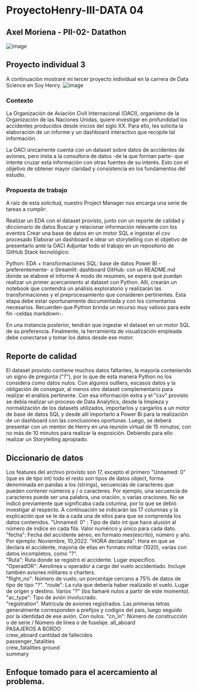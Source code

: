# ProyectoHenry-III-DATA 04
## Axel Moriena - PII-02- Datathon
![image](https://user-images.githubusercontent.com/103937102/199312063-47a110ed-832d-4745-aced-7df92051e94d.png)

## Proyecto individual 3
A continuación mostraré mi tercer proyecto individual en la carrera de Data Science en Soy Henry.
![image](https://user-images.githubusercontent.com/103937102/200990834-5461ee69-cde1-4b81-b73a-d521f56a2773.png)

### Contexto
La Organización de Aviación Civil Internacional (OACI), organismo de la Organización de las Naciones Unidas, quiere investigar en profundidad los accidentes producidos desde inicios del siglo XX. Para ello, les solicita la elaboración de un informe y un dashboard interactivo que recopile tal información.

La OACI únicamente cuenta con un dataset sobre datos de accidentes de aviones, pero insta a la consultora de datos -de la que forman parte- que intente cruzar esta información con otras fuentes de su interés. Esto con el objetivo de obtener mayor claridad y consistencia en los fundamentos del estudio.

### Propuesta de trabajo
A raíz de esta solicitud, nuestro Project Manager nos encarga una serie de tareas a cumplir:

Realizar un EDA con el dataset provisto, junto con un reporte de calidad y diccionario de datos
Buscar y relacionar información relevante con los eventos
Crear una base de datos en un motor SQL e ingestar el csv procesado
Elaborar un dashboard e idear un storytelling con el objetivo de presentarlo ante la OACI
Adjuntar todo el trabajo en un repositorio de GitHub
Stack tecnológico:

Python: EDA + transformaciones
SQL: base de datos
Power BI -preferentemente- o Streamlit: dashboard
GitHub: con un README.md donde se elabore el informe
A modo de resumen, se espera que puedan realizar un primer acercamiento al dataset con Python. Allí, crearán un notebook que contendrá un análisis exploratorio y realizarán las transformaciones y el preprocesamiento que consideren pertinentes. Esta etapa debe estar oportunamente documentada y con los comentarios necesarios. Recuerden que Python brinda un recurso muy valioso para este fin -celdas markdown-.

En una instancia posterior, tendrán que ingestar el dataset en un motor SQL de su preferencia. Finalmente, la herramienta de visualización empleada debe conectarse y tomar los datos desde ese motor.

## Reporte de calidad
El dataset provisto contiene muchos datos faltantes, la mayoría conteniendo un signo de pregunta ("?"), por lo que de esta manera Python no los considera como datos nulos. Con algunos outliers, escasos datos y la obligación de conseguir, al menos otro dataset complementario para realizar el análisis pertinente.
Con esa información extra y el "csv" provisto se debía realizar un proceso de Data Analytics, desde la limpieza y normalización de los datasets utilizados, importarlos y cargarlos a un motor de  base de datos SQL y desde allí importarlo a Power Bi para la realización de un dashboard con las conclusiones oportunas. Luego, se deberá presentar con un mentor de Henry en una reunión virtual de 15 minutos, con no más de 10 minutos para realizar la exposición. Debiendo para ello realizar un Storytelling apropiado.

## Diccionario de datos
Los features del archivo provisto son 17, excepto el primero "Unnamed: 0" (que es de tipo int) todo el resto son tipos de datos object, forma denominada en pandas a los (strings), secuencias de caracteres que pueden contener números y / o caracteres. Por ejemplo, una secuencia de caracteres puede ser una palabra, una oración, o varias oraciones. 
No se indicó previamente que significaba cada columna, por lo que se debió investigar al respecto. A continuación se indicarán las 17 columnas y la explicación que se le da a cada una de ellos para que se comprenda los datos contenidos.
"Unnamed: 0" : Tipo de dato int que hace alusión al número de indice en cada fila. Valor numérico y único para cada dato.
"fecha": Fecha del accidente aéreo, en formato mes(escrito), número y año. Por ejemplo: Noviembre, 10,2022.
"HORA declarada": Hora en que se declara el accidente, mayoría de ellas en formato militar (1020), varias con datos incompletos, como "?".	
"Ruta": Ruta donde se registró el accidente. Lugar específico.	
"OperadOR": Aerolínea u operador a cargo del vuelo accidentado. Incluye también aviones militares o charters.	
"flight_no": Número de vuelo, un porcentaje cercano	a 75% de datos de tipo de tipo "?".
"route": La ruta que debería haber realizado el vuelo. Lugar de origen y destino.	Varios "?" (los llamaré nulos a partir de este momento).
"ac_type": Tipo de avión involucrado.	
"registration". Matrícula de aviones registrados. Las primeras letras generalmente corresponden a prefijos y codigos del pais, luego seguido por la identidad de ese avión.	Con nulos.
"cn_ln": Número de construcción o de serie / Número de línea o de fuselaje.	
all_aboard	
PASAJEROS A BORDO	
crew_aboard	
cantidad de fallecidos	
passenger_fatalities	
crew_fatalities	
ground	
summary

## Enfoque tomado para el acercamiento al problema.
